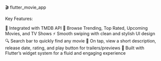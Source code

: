 🎬 flutter_movie_app

Key Features:

🔗 Integrated with TMDB API 
🎥 Browse Trending, Top Rated, Upcoming Movies, and TV Shows
⚡ Smooth swiping with clean and stylish UI design
🔍 Search bar to quickly find any movie
📄 On tap, view a short description, release date, rating, and play button for trailers/previews
📲 Built with Flutter’s widget system for a fluid and engaging experience
